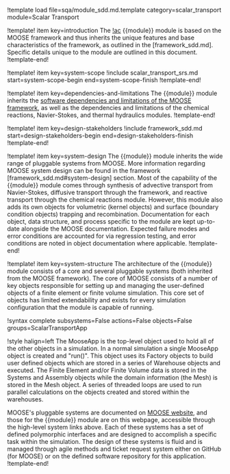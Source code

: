 !template load file=sqa/module_sdd.md.template category=scalar_transport module=Scalar Transport

!template! item key=introduction
The [!ac](MOOSE) {{module}} module is based on the MOOSE framework and thus inherits
the unique features and base characteristics of the framework, as outlined in the [framework_sdd.md].
Specific details unique to the module are outlined in this document.
!template-end!

!template! item key=system-scope
!include scalar_transport_srs.md start=system-scope-begin end=system-scope-finish
!template-end!

!template! item key=dependencies-and-limitations
The {{module}} module inherits the
[software dependencies and limitations of the MOOSE framework](framework_sdd.md#dependencies-and-limitations),
as well as the dependencies and limitations of the chemical reactions,
Navier-Stokes, and thermal hydraulics modules.
!template-end!

!template! item key=design-stakeholders
!include framework_sdd.md start=design-stakeholders-begin end=design-stakeholders-finish
!template-end!

!template! item key=system-design
The {{module}} module inherits the wide range of pluggable systems from MOOSE. More
information regarding MOOSE system design can be found in the framework [framework_sdd.md#system-design]
section. Most of the capability of the {{module}} module comes through synthesis
of advective transport from Navier-Stokes, diffusive transport through the
framework, and reactive transport through the chemical reactions
module. However, this module also adds its own objects for volumetric (kernel objects)
and surface (boundary condition objects) trapping and recombination.
Documentation for each object, data structure, and process specific to the
module are kept up-to-date alongside the MOOSE documentation. Expected failure
modes and error conditions are accounted for via regression testing, and error
conditions are noted in object documentation where applicable.
!template-end!

!template! item key=system-structure
The architecture of the {{module}} module consists of a core and several pluggable systems (both
inherited from the MOOSE framework). The core of MOOSE consists of a number of key objects responsible
for setting up and managing the user-defined objects of a finite element or
finite volume simulation. This core set of
objects has limited extendability and exists for every simulation configuration that the module is
capable of running.

!syntax complete subsystems=False actions=False objects=False groups=ScalarTransportApp

!style halign=left
The MooseApp is the top-level object used to hold all of the other objects in a simulation. In a
normal simulation a single MooseApp object is created and "run()". This object uses its Factory
objects to build user defined objects which are stored in a series of Warehouse objects and
executed. The Finite Element and/or Finite Volume data is stored in the Systems and Assembly objects while the domain
information (the Mesh) is stored in the Mesh object. A series of threaded loops are used to run
parallel calculations on the objects created and stored within the warehouses.

MOOSE's pluggable systems are documented on [MOOSE website](https://mooseframework.inl.gov), and those
for the {{module}} module are on this webpage, accessible through the high-level system links above.
Each of these systems has a set of defined polymorphic interfaces and are designed to accomplish a
specific task within the simulation. The design of these systems is fluid and is managed through agile
methods and ticket request system either on GitHub (for MOOSE) or on the defined software repository
for this application.
!template-end!
